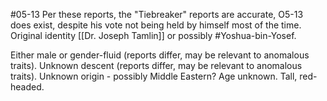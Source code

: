 #05-13
Per these reports, the "Tiebreaker" reports are accurate, O5-13 does exist, despite his vote not being held by himself most of the time. Original identity [[Dr. Joseph Tamlin]] or possibly #Yoshua-bin-Yosef.

Either male or gender-fluid (reports differ, may be relevant to anomalous traits). Unknown descent (reports differ, may be relevant to anomalous traits). Unknown origin - possibly Middle Eastern? Age unknown. Tall, red-headed.